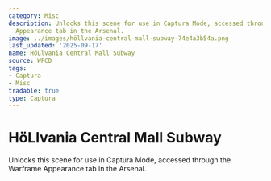 ```yaml
---
category: Misc
description: Unlocks this scene for use in Captura Mode, accessed through the Warframe
  Appearance tab in the Arsenal.
image: ../images/höllvania-central-mall-subway-74e4a3b54a.png
last_updated: '2025-09-17'
name: HöLlvania Central Mall Subway
source: WFCD
tags:
- Captura
- Misc
tradable: true
type: Captura
---
```


# HöLlvania Central Mall Subway

Unlocks this scene for use in Captura Mode, accessed through the Warframe Appearance tab in the Arsenal.

